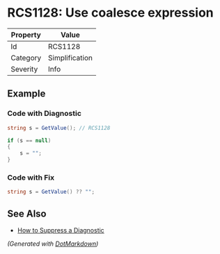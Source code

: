 # RCS1128: Use coalesce expression

| Property | Value          |
| -------- | -------------- |
| Id       | RCS1128        |
| Category | Simplification |
| Severity | Info           |

## Example

### Code with Diagnostic

```csharp
string s = GetValue(); // RCS1128

if (s == null)
{
    s = "";
}
```

### Code with Fix

```csharp
string s = GetValue() ?? "";
```

## See Also

* [How to Suppress a Diagnostic](../HowToConfigureAnalyzers.md#how-to-suppress-a-diagnostic)


*\(Generated with [DotMarkdown](http://github.com/JosefPihrt/DotMarkdown)\)*